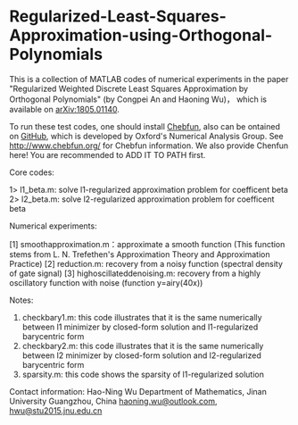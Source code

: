 # Regularized-Least-Squares-Approximation-using-Orthogonal-Polynomials
This is a collection of MATLAB codes of numerical experiments in the paper 
"Regularized Weighted Discrete Least Squares Approximation by Orthogonal Polynomials" (by Congpei An and Haoning Wu)，
which is available on [arXiv:1805.01140](https://arxiv.org/abs/1805.01140).

To run these test codes, one should install [Chebfun](http://www.chebfun.org/), also can be ontained on [GitHub](https://github.com/chebfun), 
which is developed by Oxford's Numerical Analysis Group. See http://www.chebfun.org/ for Chebfun information.
We also provide Chenfun here! You are recommended to ADD IT TO PATH first.

Core codes:

1> l1_beta.m: solve l1-regularized approximation problem for coefficent beta
2> l2_beta.m: solve l2-regularized approximation problem for coefficent beta

Numerical experiments:

[1] smoothapproximation.m：approximate a smooth function (This function stems from L. N. Trefethen's Approximation Theory and Approximation Practice)
[2] reduction.m: recovery from a noisy function (spectral density of gate signal)
[3] highoscillateddenoising.m: recovery from a highly oscillatory function with noise (function y=airy(40x))

Notes:

1) checkbary1.m: this code illustrates that it is the same numerically between l1 minimizer by closed-form solution and l1-regularized barycentric form
2) checkbary2.m: this code illustrates that it is the same numerically between l2 minimizer by closed-form solution and l2-regularized barycentric form
3) sparsity.m: this code shows the sparsity of l1-regularized solution

Contact information:
Hao-Ning Wu
Department of Mathematics, Jinan University 
Guangzhou, China 
haoning.wu@outlook.com, hwu@stu2015.jnu.edu.cn 

